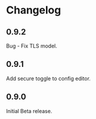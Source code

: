 # Changelog

## 0.9.2

Bug - Fix TLS model.

## 0.9.1

Add secure toggle to config editor.

## 0.9.0

Initial Beta release.
